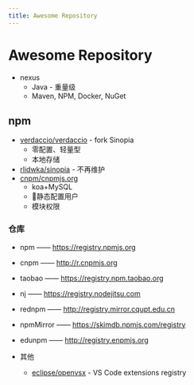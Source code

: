 ```yaml
---
title: Awesome Repository
---
```


# Awesome Repository

* nexus
  * Java - 重量级
  * Maven, NPM, Docker, NuGet

## npm
* [verdaccio/verdaccio](https://github.com/verdaccio/verdaccio) - fork Sinopia
  * 零配置、轻量型
  * 本地存储
* [rlidwka/sinopia](https://github.com/rlidwka/sinopia) - 不再维护
* [cnpm/cnpmjs.org](https://github.com/cnpm/cnpmjs.org)
  * koa+MySQL
  * 静态配置用户
  * 模块权限

### 仓库
* npm —— https://registry.npmjs.org
* cnpm —— http://r.cnpmjs.org
* taobao —— https://registry.npm.taobao.org
* nj —— https://registry.nodejitsu.com
* rednpm —— http://registry.mirror.cqupt.edu.cn
* npmMirror —— https://skimdb.npmjs.com/registry
* edunpm —— http://registry.enpmjs.org


* 其他
  * [eclipse/openvsx](https://github.com/eclipse/openvsx) - VS Code extensions registry
